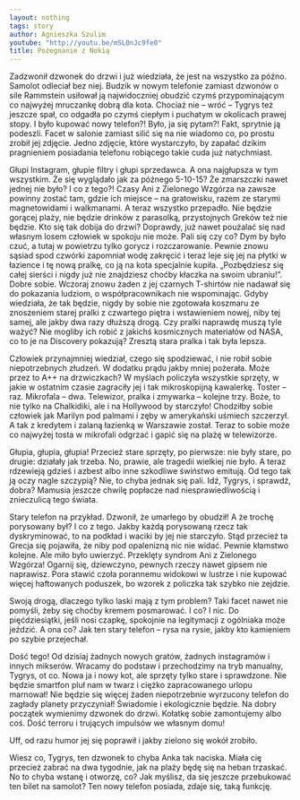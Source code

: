 ```yaml
---
layout: nothing
tags: story
author: Agnieszka Szulim
youtube: "http://youtu.be/mSLOnJc9fe0"
title: Pożegnanie z Nokią
---
```

Zadzwonił dzwonek do drzwi i już wiedziała, że jest na wszystko za późno. Samolot odleciał bez niej. Budzik w nowym telefonie zamiast dzwonów o sile Rammstein usiłował ją najwidoczniej obudzić czymś przypominającym co najwyżej mruczankę dobrą dla kota. Chociaż nie – wróć – Tygrys też jeszcze spał, co odgadła po czymś ciepłym i puchatym w okolicach prawej stopy. I było kupować nowy telefon?! Było, ja się pytam?! Fakt, sprytnie ją podeszli. Facet w salonie zamiast silić się na nie wiadomo co, po prostu zrobił jej zdjęcie. Jedno zdjęcie, które wystarczyło, by zapałać dzikim pragnieniem posiadania telefonu robiącego takie cuda już natychmiast. 

Głupi Instagram, głupie filtry i głupi sprzedawca. A ona najgłupsza w tym wszystkim. Że się wyglądało jak za późnego 5-10-15? Że zmarszczki nawet jednej nie było? I co z tego?! Czasy Ani z Zielonego Wzgórza na zawsze powinny zostać tam, gdzie ich miejsce – na gratowisku, razem ze starymi magnetowidami i walkmanami. A teraz wszystko przepadło. Nie będzie gorącej plaży, nie będzie drinków z parasolką, przystojnych Greków też nie będzie.
Kto się tak dobija do drzwi? Doprawdy, już nawet poużalać się nad własnym losem człowiek w spokoju nie może. Pali się czy co? Dym by było czuć, a tutaj w powietrzu tylko gorycz i rozczarowanie. Pewnie znowu sąsiad spod czwórki zapomniał wodę zakręcić i teraz leje się jej na płytki w łazience i tę nową pralkę, co ją na kota specjalnie kupiła. „Pozbędziesz się całej sierści i nigdy już nie znajdziesz choćby kłaczka na swoim ubraniu!”. Dobre sobie. Wczoraj znowu żaden z jej czarnych T-shirtów nie nadawał się do pokazania ludziom, o współpracownikach nie wspominając. Gdyby wiedziała, że tak będzie, nigdy by sobie nie zgotowała koszmaru ze znoszeniem starej pralki z czwartego piętra i wstawieniem nowej, niby tej samej, ale jakby dwa razy dłuższą drogą. Czy pralki naprawdę muszą tyle ważyć? Nie mogliby ich robić z jakichś kosmicznych materiałów od NASA, co to je na Discovery pokazują? Zresztą stara pralka i tak była lepsza. 

Człowiek przynajmniej wiedział, czego się spodziewać, i nie robił sobie niepotrzebnych złudzeń. W dodatku prądu jakby mniej pożerała. Może przez to A++ na drzwiczkach?
W myślach policzyła wszystkie sprzęty, w jakie w ostatnim czasie zagraciły jej i tak mikroskopijną kawalerkę. Toster – raz. Mikrofala – dwa. Telewizor, pralka i zmywarka – kolejne trzy. Boże, to nie tylko na Chalkidiki, ale i na Hollywood by starczyło! Chodziłby sobie człowiek jak Marilyn pod palmami i zęby w amerykański uśmiech szczerzył. A tak z kredytem i zalaną łazienką w Warszawie został. Teraz to sobie może co najwyżej tosta w mikrofali odgrzać i gapić się na plażę w telewizorze.

Głupia, głupia, głupia! Przecież stare sprzęty, po pierwsze: nie były stare, po drugie: działały jak trzeba. No, prawie, ale tragedii wielkiej nie było. A teraz rdzewieją gdzieś i azbest albo inne szkodliwe świństwo emitują. Od tego tak ją oczy nagle szczypią? Nie, to chyba jednak się pali. Idź, Tygrys, i sprawdź, dobra? Mamusia jeszcze chwilę popłacze nad niesprawiedliwością i znieczulicą tego świata.

Stary telefon na przykład. Dzwonił, że umarłego by obudził! A że trochę porysowany był? I co z tego. Jakby każdą porysowaną rzecz tak dyskryminować, to na podkład i waciki by jej nie starczyło. Stąd przecież ta Grecja się pojawiła, że niby pod opalenizną nic nie widać. Pewnie kłamstwo kolejne. Ale miło było uwierzyć. Przeklęty syndrom Ani z Zielonego Wzgórza! Ogarnij się, dziewczyno, pewnych rzeczy nawet gipsem nie naprawisz. Pora stawić czoła porannemu widokowi w lustrze i nie kupować więcej haftowanych poduszek, bo wzorek z policzka tak szybko nie zejdzie.

Swoją drogą, dlaczego tylko laski mają z tym problem? Taki facet nawet nie pomyśli, żeby się choćby kremem posmarować. I co? I nic. Do pięćdziesiątki, jeśli nosi czapkę, spokojnie na legitymacji z ogólniaka może jeździć. A ona co? Jak ten stary telefon – rysa na rysie, jakby kto kamieniem po szybie przejechał.

Dość tego! Od dzisiaj żadnych nowych gratów, żadnych instagramów i innych mikserów. Wracamy do podstaw i przechodzimy na tryb manualny, Tygrys, ot co. Nowa ja i nowy kot, ale sprzęty tylko stare i sprawdzone. Nie będzie smartfon pluł nam w twarz i ciężko zapracowanego urlopu marnował! Nie będzie się więcej żaden niepotrzebnie wyrzucony telefon do zagłady planety przyczyniał! Świadomie i ekologicznie będzie. Na dobry początek wymienimy dzwonek do drzwi. Kołatkę sobie zamontujemy albo coś. Dość terroru i trujących impulsów we własnym domu!

Uff, od razu humor jej się poprawił i jakby zielono się wokół zrobiło.

Wiesz co, Tygrys, ten dzwonek to chyba Anka tak naciska. Miała cię przecież zabrać na dwa tygodnie, jak na plaży będę się na heban trzaskać. No to chyba wstanę i otworzę, co? Jak myślisz, da się jeszcze przebukować ten bilet na samolot? Ten nowy telefon posiada, zdaje się, taką funkcję.
